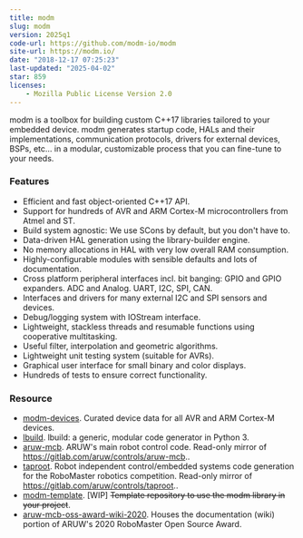 ```yaml
---
title: modm
slug: modm
version: 2025q1
code-url: https://github.com/modm-io/modm
site-url: https://modm.io/
date: "2018-12-17 07:25:23"
last-updated: "2025-04-02"
star: 859
licenses:
    - Mozilla Public License Version 2.0
---
```

modm is a toolbox for building custom C++17 libraries tailored to your embedded device. modm generates startup code, HALs and their implementations, communication protocols, drivers for external devices, BSPs, etc… in a modular, customizable process that you can fine-tune to your needs.

<!--more-->

### Features

- Efficient and fast object-oriented C++17 API.
- Support for hundreds of AVR and ARM Cortex-M microcontrollers from Atmel and ST.
- Build system agnostic: We use SCons by default, but you don't have to.
- Data-driven HAL generation using the library-builder engine.
- No memory allocations in HAL with very low overall RAM consumption.
- Highly-configurable modules with sensible defaults and lots of documentation.
- Cross platform peripheral interfaces incl. bit banging: GPIO and GPIO expanders. ADC and Analog. UART, I2C, SPI, CAN.
- Interfaces and drivers for many external I2C and SPI sensors and devices.
- Debug/logging system with IOStream interface.
- Lightweight, stackless threads and resumable functions using cooperative multitasking.
- Useful filter, interpolation and geometric algorithms.
- Lightweight unit testing system (suitable for AVRs).
- Graphical user interface for small binary and color displays.
- Hundreds of tests to ensure correct functionality.

### Resource
<!--github-projects-->
- [modm-devices](https://github.com/modm-io/modm-devices). Curated device data for all AVR and ARM Cortex-M devices.
- [lbuild](https://github.com/modm-io/lbuild). lbuild: a generic, modular code generator in Python 3.
- [aruw-mcb](https://github.com/uw-advanced-robotics/aruw-mcb). ARUW's main robot control code. Read-only mirror of https://gitlab.com/aruw/controls/aruw-mcb..
- [taproot](https://github.com/uw-advanced-robotics/taproot). Robot independent control/embedded systems code generation for the RoboMaster robotics competition. Read-only mirror of https://gitlab.com/aruw/controls/taproot..
- [modm-template](https://github.com/modm-io/modm-template). [WIP] ~~Template repository to use the modm library in your project~~.
- [aruw-mcb-oss-award-wiki-2020](https://github.com/MatthewMArnold/aruw-mcb-oss-award-wiki-2020). Houses the documentation (wiki) portion of ARUW's 2020 RoboMaster Open Source Award.
